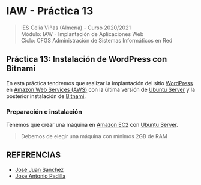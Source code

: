 # IAW - Práctica 13
>IES Celia Viñas (Almería) - Curso 2020/2021   
>Módulo: IAW - Implantación de Aplicaciones Web   
>Ciclo: CFGS Administración de Sistemas Informáticos en Red 

## Práctica 13: Instalación de WordPress con Bitnami
En esta práctica tendremos que realizar la implantación del sitio [WordPress](https://wordpress.org/) en [Amazon Web Services (AWS)](https://aws.amazon.com/es/) con la última versión de [Ubuntu Server](https://ubuntu.com/) y la posterior instalación de [Bitnami](https://bitnami.com/).

### Preparación e instalación
Tenemos que crear una máquina en [Amazon EC2](https://aws.amazon.com/es/) con [Ubuntu Server](https://ubuntu.com/download/server).
> Debemos de elegir una máquina con mínimos 2GB de RAM 



## REFERENCIAS
- [José Juan Sanchez](https://josejuansanchez.org/iaw/practica-13/index.html)
- [Jose Antonio Padilla](https://github.com/japsasir/iaw-practica-13)
